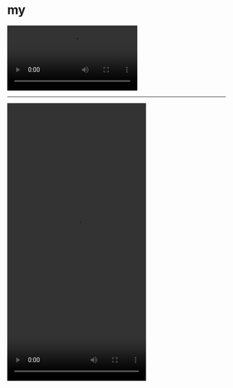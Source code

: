 # my

![](./docs/feishu-card-msg-op.mp4)

---
<html>
  <head>
    <title>My Webpage</title>
  </head>
  <body>
    <video width="320" height="640" controls>
      <source src="./docs/feishu-card-msg-op.mp4" type="mp4">
    </video>
  </body>
</html>


